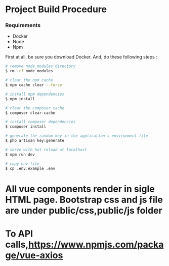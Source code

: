 # Project Build Procedure
### Requirements
  - Docker
  - Node
  - Npm
 
First at all, be sure you download Docker.
And, do these following steps :
```sh
# remove node_modules directory
$ rm -rf node_modules
```
```sh
# clear the npm cache
$ npm cache clear --force 
```
```sh
# install npm dependencies
$ npm install 
```
```sh
# clear the composer cache
$ composer clear-cache
```
```sh
# install composer dependencies
$ composer install
```
```sh
# generate the random key in the application's environment file
$ php artisan key:generate
```
```sh
# serve with hot reload at localhost
$ npm run dev
```
```sh
# copy env file
$ cp .env.example .env
```
# All vue components render in sigle HTML page. Bootstrap css and js file are under public/css,public/js folder
# To API calls,https://www.npmjs.com/package/vue-axios

